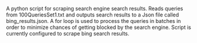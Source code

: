 A python script for scraping search engine search results. 
Reads queries from 100QueriesSet1.txt and outputs search results to a Json file called bing_results.json. 
A for loop is used to process the queries in batches in order to minimize chances of getting blocked by the search engine. 
Script is currently configured to scrape bing search results. 

